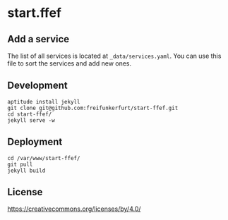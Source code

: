 start.ffef
==========

Add a service
-------------

The list of all services is located at `_data/services.yaml`. You can use this file to sort the services and add new ones.

Development
-----------

	aptitude install jekyll
	git clone git@github.com:freifunkerfurt/start-ffef.git
	cd start-ffef/
	jekyll serve -w

Deployment
----------

	cd /var/www/start-ffef/
	git pull
	jekyll build

License
-------

https://creativecommons.org/licenses/by/4.0/


